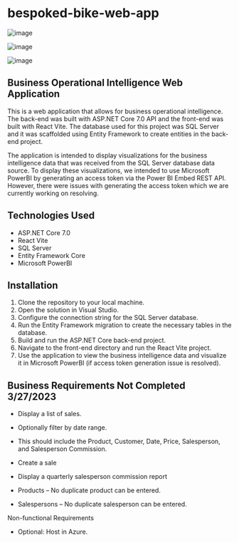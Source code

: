 # bespoked-bike-web-app

![image](https://user-images.githubusercontent.com/48455155/228117449-d67ca17a-4313-4163-aecc-c76cf5b23b21.png)

![image](https://user-images.githubusercontent.com/48455155/228117952-78135297-f6c4-4691-bc8a-165a2c674b84.png)

![image](https://user-images.githubusercontent.com/48455155/228118152-548fd519-af1c-46df-8fd4-f49b133b2483.png)


## Business Operational Intelligence Web Application
This is a web application that allows for business operational intelligence. The back-end was built with ASP.NET Core 7.0 API and the front-end was built with React Vite. The database used for this project was SQL Server and it was scaffolded using Entity Framework to create entities in the back-end project.

The application is intended to display visualizations for the business intelligence data that was received from the SQL Server database data source. To display these visualizations, we intended to use Microsoft PowerBI by generating an access token via the Power BI Embed REST API. However, there were issues with generating the access token which we are currently working on resolving.

## Technologies Used
* ASP.NET Core 7.0
* React Vite
* SQL Server
* Entity Framework Core
* Microsoft PowerBI


## Installation
1. Clone the repository to your local machine.
2. Open the solution in Visual Studio.
3. Configure the connection string for the SQL Server database.
4. Run the Entity Framework migration to create the necessary tables in the database.
5. Build and run the ASP.NET Core back-end project.
6. Navigate to the front-end directory and run the React Vite project.
7. Use the application to view the business intelligence data and visualize it in Microsoft PowerBI (if access token generation issue is resolved).

## Business Requirements Not Completed 3/27/2023
* Display a list of sales. 
* Optionally filter by date range. 
* This should include the Product, Customer, Date, Price, Salesperson, and Salesperson Commission.
* Create a sale
* Display a quarterly salesperson commission report

* Products – No duplicate product can be entered.
* Salespersons – No duplicate salesperson can be entered.

Non-functional Requirements
* Optional: Host in Azure.

